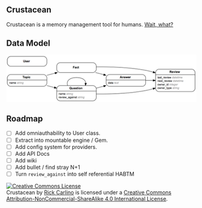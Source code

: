 
## Crustacean

Crustacean is a memory management tool for humans. [Wait, what?](http://en.wikipedia.org/wiki/Spaced_repetition)

## Data Model
![Schema Diagram](https://raw.githubusercontent.com/rickcarlino/crustacean/master/schema.png)

## Roadmap

 * [ ] Add omniauthability to User class.
 * [ ] Extract into mountable engine / Gem.
 * [ ] Add config system for providers.
 * [ ] Add API Docs
 * [ ] Add wiki
 * [ ] Add bullet / find stray N+1
 * [ ] Turn `review_against` into self referential HABTM

 <a rel="license" href="http://creativecommons.org/licenses/by-nc-sa/4.0/"><img alt="Creative Commons License" style="border-width:0" src="https://i.creativecommons.org/l/by-nc-sa/4.0/88x31.png" /></a><br /><span xmlns:dct="http://purl.org/dc/terms/" property="dct:title">Crustacean</span> by <a xmlns:cc="http://creativecommons.org/ns#" href="https://github.com/rickcarlino/crustacean" property="cc:attributionName" rel="cc:attributionURL">Rick Carlino</a> is licensed under a <a rel="license" href="http://creativecommons.org/licenses/by-nc-sa/4.0/">Creative Commons Attribution-NonCommercial-ShareAlike 4.0 International License</a>.